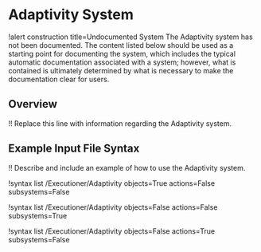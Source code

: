 # Adaptivity System

!alert construction title=Undocumented System
The Adaptivity system has not been documented. The content listed below should be used as a starting
point for documenting the system, which includes the typical automatic documentation associated with
a system; however, what is contained is ultimately determined by what is necessary to make the
documentation clear for users.

## Overview

!! Replace this line with information regarding the Adaptivity system.

## Example Input File Syntax

!! Describe and include an example of how to use the Adaptivity system.

!syntax list /Executioner/Adaptivity objects=True actions=False subsystems=False

!syntax list /Executioner/Adaptivity objects=False actions=False subsystems=True

!syntax list /Executioner/Adaptivity objects=False actions=True subsystems=False
